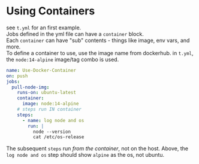 # Using Containers
see `t.yml` for an first example.  
Jobs defined in the yml file can have a `container` block.  
Each `container` can have "sub" contents - things like image, env vars, and more.  
To define a container to use, use the image name from dockerhub. in `t.yml`, the `node:14-alpine` image/tag combo is used.
```yml
name: Use-Docker-Container
on: push
jobs:
  pull-node-img:
    runs-on: ubuntu-latest
    container: 
      image: node:14-alpine
    # steps run IN container
    steps:
      - name: log node and os
        run: |
          node --version
          cat /etc/os-release
```  
The subsequent `steps` run _from the container_, not on the host. Above, the `log node and os` step should show `alpine` as the os, not ubuntu.  